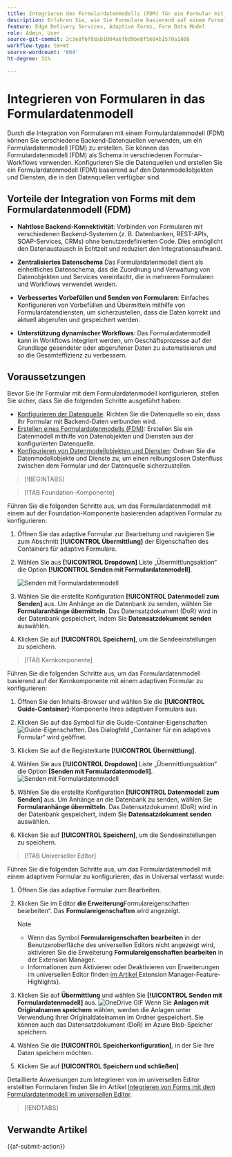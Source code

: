 ```yaml
---
title: Integrieren des Formulardatenmodells (FDM) für ein Formular mit einem adaptiven Formular
description: Erfahren Sie, wie Sie Formulare basierend auf einem Formulardatenmodell (FDM) zu erstellen. Erstellen und bearbeiten Sie Beispieldaten für Datenmodellobjekte im FDM.
feature: Edge Delivery Services, Adaptive Forms, Form Data Model
role: Admin, User
source-git-commit: 2c3e8f6f8dab1004a6fbd9be8f5604b1570a1808
workflow-type: tm+mt
source-wordcount: '664'
ht-degree: 31%

---
```


# Integrieren von Formularen in das Formulardatenmodell

Durch die Integration von Formularen mit einem Formulardatenmodell (FDM) können Sie verschiedene Backend-Datenquellen verwenden, um ein Formulardatenmodell (FDM) zu erstellen. Sie können das Formulardatenmodell (FDM) als Schema in verschiedenen Formular-Workflows verwenden. Konfigurieren Sie die Datenquellen und erstellen Sie ein Formulardatenmodell (FDM) basierend auf den Datenmodellobjekten und Diensten, die in den Datenquellen verfügbar sind. 

## Vorteile der Integration von Forms mit dem Formulardatenmodell (FDM)

* **Nahtlose Backend-Konnektivität**: Verbinden von Formularen mit verschiedenen Backend-Systemen (z. B. Datenbanken, REST-APIs, SOAP-Services, CRMs) ohne benutzerdefinierten Code. Dies ermöglicht den Datenaustausch in Echtzeit und reduziert den Integrationsaufwand.
* **Zentralisiertes Datenschema** Das Formulardatenmodell dient als einheitliches Datenschema, das die Zuordnung und Verwaltung von Datenobjekten und Services vereinfacht, die in mehreren Formularen und Workflows verwendet werden.

* **Verbessertes Vorbefüllen und Senden von Formularen**: Einfaches Konfigurieren von Vorbefüllen und Übermitteln mithilfe von Formulardatendiensten, um sicherzustellen, dass die Daten korrekt und aktuell abgerufen und gespeichert werden.

* **Unterstützung dynamischer Workflows**: Das Formulardatenmodell kann in Workflows integriert werden, um Geschäftsprozesse auf der Grundlage gesendeter oder abgerufener Daten zu automatisieren und so die Gesamteffizienz zu verbessern.

## Voraussetzungen

Bevor Sie Ihr Formular mit dem Formulardatenmodell konfigurieren, stellen Sie sicher, dass Sie die folgenden Schritte ausgeführt haben:

* [Konfigurieren der Datenquelle](/help/forms/configure-data-sources.md): Richten Sie die Datenquelle so ein, dass Ihr Formular mit Backend-Daten verbunden wird.
* [Erstellen eines Formulardatenmodells (FDM)](/help/forms/create-form-data-models.md): Erstellen Sie ein Datenmodell mithilfe von Datenobjekten und Diensten aus der konfigurierten Datenquelle.
* [Konfigurieren von Datenmodellobjekten und Diensten](/help/forms/work-with-form-data-model.md): Ordnen Sie die Datenmodellobjekte und Dienste zu, um einen reibungslosen Datenfluss zwischen dem Formular und der Datenquelle sicherzustellen.

>[!BEGINTABS]

>[!TAB Foundation-Komponente]

Führen Sie die folgenden Schritte aus, um das Formulardatenmodell mit einem auf der Foundation-Komponente basierenden adaptiven Formular zu konfigurieren:

1. Öffnen Sie das adaptive Formular zur Bearbeitung und navigieren Sie zum Abschnitt **[!UICONTROL Übermittlung]** der Eigenschaften des Containers für adaptive Formulare.
1. Wählen Sie aus **[!UICONTROL Dropdown]** Liste „Übermittlungsaktion“ die Option **[!UICONTROL Senden mit Formulardatenmodell]**.

   ![Senden mit Formulardatenmodell](/help/forms/assets/submit-uisng-fdm-fc.png)

1. Wählen Sie die erstellte Konfiguration **[!UICONTROL Datenmodell zum Senden]** aus.
Um Anhänge an die Datenbank zu senden, wählen Sie **Formularanhänge übermitteln**. Das Datensatzdokument (DoR) wird in der Datenbank gespeichert, indem Sie **Datensatzdokument senden** auswählen.
1. Klicken Sie auf **[!UICONTROL Speichern]**, um die Sendeeinstellungen zu speichern.

>[!TAB Kernkomponente]

Führen Sie die folgenden Schritte aus, um das Formulardatenmodell basierend auf der Kernkomponente mit einem adaptiven Formular zu konfigurieren:

1. Öffnen Sie den Inhalts-Browser und wählen Sie die **[!UICONTROL Guide-Container]**-Komponente Ihres adaptiven Formulars aus.
1. Klicken Sie auf das Symbol für die Guide-Container-Eigenschaften ![Guide-Eigenschaften](/help/forms/assets/configure-icon.svg). Das Dialogfeld „Container für ein adaptives Formular“ wird geöffnet.
1. Klicken Sie auf die Registerkarte **[!UICONTROL Übermittlung]**.
1. Wählen Sie aus **[!UICONTROL Dropdown]** Liste „Übermittlungsaktion“ die Option **[Senden mit Formulardatenmodell]**.
   ![Senden mit Formulardatenmodell](/help/forms/assets/submit-uisng-fdm-cc.png)

1. Wählen Sie die erstellte Konfiguration **[!UICONTROL Datenmodell zum Senden]** aus.
Um Anhänge an die Datenbank zu senden, wählen Sie **Formularanhänge übermitteln**. Das Datensatzdokument (DoR) wird in der Datenbank gespeichert, indem Sie **Datensatzdokument senden** auswählen.
1. Klicken Sie auf **[!UICONTROL Speichern]**, um die Sendeeinstellungen zu speichern.

>[!TAB Universeller Editor]

Führen Sie die folgenden Schritte aus, um das Formulardatenmodell mit einem adaptiven Formular zu konfigurieren, das in Universal verfasst wurde:

1. Öffnen Sie das adaptive Formular zum Bearbeiten.
1. Klicken Sie im Editor **die Erweiterung**Formulareigenschaften bearbeiten“.
Das **Formulareigenschaften** wird angezeigt.

   >[!NOTE]
   >
   > * Wenn das Symbol **Formulareigenschaften bearbeiten** in der Benutzeroberfläche des universellen Editors nicht angezeigt wird, aktivieren Sie die Erweiterung **Formulareigenschaften bearbeiten** in der Extension Manager.
   > * Informationen zum Aktivieren oder Deaktivieren von Erweiterungen im universellen Editor finden [ im Artikel ](https://developer.adobe.com/uix/docs/extension-manager/feature-highlights/#enablingdisabling-extensions)Extension Manager-Feature-Highlights}.
1. Klicken Sie auf **Übermittlung** und wählen Sie **[!UICONTROL Senden mit Formulardatenmodell]** aus.
   ![OneDrive GIF](/help/forms/assets/submit-uisng-fdm-ue.png)
Wenn Sie **Anlagen mit Originalnamen speichern** wählen, werden die Anlagen unter Verwendung ihrer Originaldateinamen im Ordner gespeichert. Sie können auch das Datensatzdokument (DoR) im Azure Blob-Speicher speichern.
1. Wählen Sie die **[!UICONTROL Speicherkonfiguration]**, in der Sie Ihre Daten speichern möchten.
1. Klicken Sie auf **[!UICONTROL Speichern und schließen]**

Detaillierte Anweisungen zum Integrieren von im universellen Editor erstellten Formularen finden Sie im Artikel [Integrieren von Forms mit dem Formulardatenmodell im universellen Editor](/help/edge/docs/forms/universal-editor/integrate-forms-with-data-source.md).

>[!ENDTABS]

## Verwandte Artikel

{{af-submit-action}}
